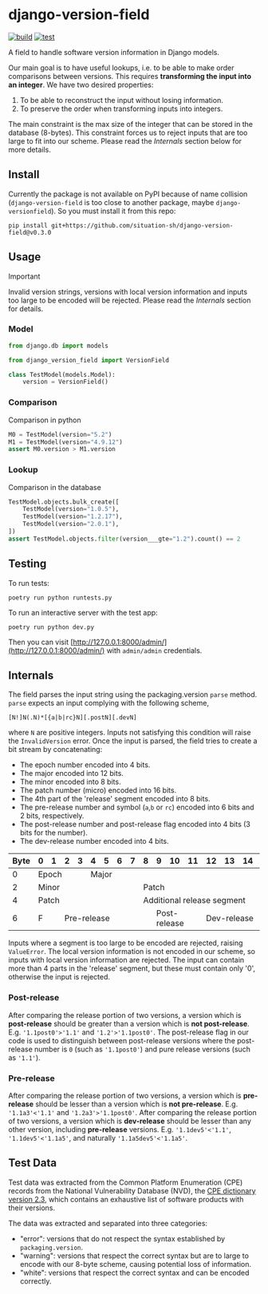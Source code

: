 # django-version-field

[![build](https://github.com/situation-sh/django-version-field/actions/workflows/build.yml/badge.svg)](https://github.com/situation-sh/django-version-field/actions/workflows/build.yml)
[![test](https://github.com/situation-sh/django-version-field/actions/workflows/test.yml/badge.svg)](https://github.com/situation-sh/django-version-field/actions/workflows/test.yml)

A field to handle software version information in Django models.

Our main goal is to have useful lookups, i.e. to be able to make order comparisons between versions. This requires **transforming the input into an integer**. We have two desired properties:

1. To be able to reconstruct the input without losing information.
2. To preserve the order when transforming inputs into integers.

The main constraint is the max size of the integer that can be stored in the database (8-bytes). This constraint forces us to reject inputs that are too large to fit into our scheme. Please read the _Internals_ section below for more details.

## Install

Currently the package is not available on PyPI because of name collision (`django-version-field` is too close to another package, maybe `django-versionfield`). So you must install it from this repo:

```shell
pip install git+https://github.com/situation-sh/django-version-field@v0.3.0
```

## Usage

> [!IMPORTANT]
> Invalid version strings, versions with local version information and inputs too large to be encoded will be rejected. Please read the _Internals_ section for details.

### Model

```python
from django.db import models

from django_version_field import VersionField

class TestModel(models.Model):
    version = VersionField()

```

### Comparison

Comparison in python

```python
M0 = TestModel(version="5.2")
M1 = TestModel(version="4.9.12")
assert M0.version > M1.version
```

### Lookup

Comparison in the database

```python
TestModel.objects.bulk_create([
    TestModel(version="1.0.5"),
    TestModel(version="1.2.17"),
    TestModel(version="2.0.1"),
])
assert TestModel.objects.filter(version___gte="1.2").count() == 2
```

## Testing

To run tests:

```shell
poetry run python runtests.py
```

To run an interactive server with the test app:

```shell
poetry run python dev.py
```

Then you can visit [http://127.0.0.1:8000/admin/](http://127.0.0.1:8000/admin/) with `admin/admin` credentials.

## Internals

The field parses the input string using the packaging.version `parse` method. `parse` expects an input complying with the following scheme,

```
[N!]N(.N)*[{a|b|rc}N][.postN][.devN]
```

where `N` are positive integers. Inputs not satisfying this condition will raise the `InvalidVersion` error.
Once the input is parsed, the field tries to create a bit stream by concatenating:

- The epoch number encoded into 4 bits.
- The major encoded into 12 bits.
- The minor encoded into 8 bits.
- The patch number (micro) encoded into 16 bits.
- The 4th part of the 'release' segment encoded into 8 bits.
- The pre-release number and symbol (`a`,`b` or `rc`) encoded into 6 bits and 2 bits, respectively.
- The post-release number and post-release flag encoded into 4 bits (3 bits for the number).
- The dev-release number encoded into 4 bits.

<table>
  <thead>
    <tr>
      <th>Byte</th>
      <th>0</th>
      <th>1</th>
      <th>2</th>
      <th>3</th>
      <th>4</th>
      <th>5</th>
      <th>6</th>
      <th>7</th>
      <th>8</th>
      <th>9</th>
      <th>10</th>
      <th>11</th>
      <th>12</th>
      <th>13</th>
      <th>14</th>
      <th>15</th>
    </tr>
  </thead>
  <tbody>
    <tr>
      <td>0</td>
      <td colspan="4">Epoch</td>
      <td colspan="12">Major</td>
    </tr>
    <tr>
      <td>2</td>
      <td colspan="8">Minor</td>
      <td colspan="8">Patch</td>
    </tr>
    <tr>
      <td>4</td>
      <td colspan="8">Patch</td>
      <td colspan="8">Additional release segment</td>
    </tr>
    <tr>
      <td>6</td>
      <td colspan="2">F</td>
      <td colspan="6">Pre-release</td>
      <td></td>
      <td colspan="3">Post-release</td>
      <td colspan="4">Dev-release</td>
    </tr>
  </tbody>
</table>

Inputs where a segment is too large to be encoded are rejected, raising `ValueError`.
The local version information is not encoded in our scheme, so inputs with local version information are rejected.
The input can contain more than 4 parts in the 'release' segment, but these must contain only '0', otherwise the input is rejected.

### Post-release

After comparing the release portion of two versions, a version which is **post-release** should be greater than a version which is **not post-release**. E.g. `'1.1post0'>'1.1'` and `'1.2'>'1.1post0'`. The post-release flag in our code is used to distinguish between post-release versions where the post-release number is `0` (such as `'1.1post0'`) and pure release versions (such as `'1.1'`).

### Pre-release

After comparing the release portion of two versions, a version which is **pre-release** should be lesser than a version which is **not pre-release**. E.g. `'1.1a3'<'1.1'` and `'1.2a3'>'1.1post0'`. After comparing the release portion of two versions, a version which is **dev-release** should be lesser than any other version, including **pre-release** versions. E.g. `'1.1dev5'<'1.1'`, `'1.1dev5'<'1.1a5'`, and naturally `'1.1a5dev5'<'1.1a5'`.

## Test Data

Test data was extracted from the Common Platform Enumeration (CPE) records from the National Vulnerability Database (NVD), the [CPE dictionary version 2.3](https://nvd.nist.gov/feeds/xml/cpe/dictionary/official-cpe-dictionary_v2.3.xml.gz), which contains an exhaustive list of software products with their versions.

The data was extracted and separated into three categories:

- "error": versions that do not respect the syntax established by `packaging.version`.
- "warning": versions that respect the correct syntax but are to large to encode with our 8-byte scheme, causing potential loss of information.
- "white": versions that respect the correct syntax and can be encoded correctly.

